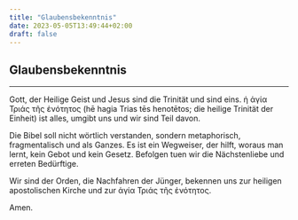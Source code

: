 ```yaml
---
title: "Glaubensbekenntnis"
date: 2023-05-05T13:49:44+02:00
draft: false
---
```


## Glaubensbekenntnis
---
Gott, der Heilige Geist und Jesus sind die Trinität und sind eins.
ἡ ἁγία Τριάς τῆς ἑνότητος (hē hagia Trias tēs henotētos; die heilige Trinität der Einheit) ist alles, umgibt uns und wir sind Teil davon.

Die Bibel soll nicht wörtlich verstanden, sondern metaphorisch, fragmentalisch
und als Ganzes. Es ist ein Wegweiser, der hilft, woraus man lernt, kein Gebot und
kein Gesetz. Befolgen tuen wir die Nächstenliebe und erreten Bedürftige.

Wir sind der Orden, die Nachfahren der Jünger,
bekennen uns zur heiligen apostolischen Kirche
und zur ἁγία Τριάς τῆς ἑνότητος.

Amen.